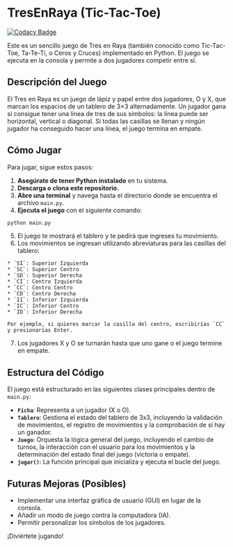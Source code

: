 
# TresEnRaya (Tic-Tac-Toe)
[![Codacy Badge](https://app.codacy.com/project/badge/Grade/5a4ef735f2ff46e6a4c6b4227d0c4816)](https://app.codacy.com/gh/draexx/TresEnRaya/dashboard?utm_source=gh&utm_medium=referral&utm_content=&utm_campaign=Badge_grade)

Este es un sencillo juego de Tres en Raya (también conocido como Tic-Tac-Toe, Ta-Te-Ti, o Ceros y Cruces) implementado en Python. El juego se ejecuta en la consola y permite a dos jugadores competir entre sí.

## Descripción del Juego

El Tres en Raya es un juego de lápiz y papel entre dos jugadores, O y X, que marcan los espacios de un tablero de 3×3 alternadamente. Un jugador gana si consigue tener una línea de tres de sus símbolos: la línea puede ser horizontal, vertical o diagonal. Si todas las casillas se llenan y ningún jugador ha conseguido hacer una línea, el juego termina en empate.

## Cómo Jugar

Para jugar, sigue estos pasos:

1. **Asegúrate de tener Python instalado** en tu sistema.
2. **Descarga o clona este repositorio.**
3. **Abre una terminal** y navega hasta el directorio donde se encuentra el archivo `main.py`.
4. **Ejecuta el juego** con el siguiente comando:
   
```bash
python main.py
```

5. El juego te mostrará el tablero y te pedirá que ingreses tu movimiento.
6. Los movimientos se ingresan utilizando abreviaturas para las casillas del tablero:

```
* `SI`: Superior Izquierda
* `SC`: Superior Centro
* `SD`: Superior Derecha
* `CI`: Centro Izquierda
* `CC`: Centro Centro
* `CD`: Centro Derecha
* `II`: Inferior Izquierda
* `IC`: Inferior Centro
* `ID`: Inferior Derecha

Por ejemplo, si quieres marcar la casilla del centro, escribirías `CC` y presionarías Enter.
```

7. Los jugadores X y O se turnarán hasta que uno gane o el juego termine en empate.

## Estructura del Código

El juego está estructurado en las siguientes clases principales dentro de `main.py`:

* **`Ficha`**: Representa a un jugador (X o O).
* **`Tablero`**: Gestiona el estado del tablero de 3x3, incluyendo la validación de movimientos, el registro de movimientos y la comprobación de si hay un ganador.
* **`Juego`**: Orquesta la lógica general del juego, incluyendo el cambio de turnos, la interacción con el usuario para los movimientos y la determinación del estado final del juego (victoria o empate).
* **`jugar()`**: La función principal que inicializa y ejecuta el bucle del juego.

## Futuras Mejoras (Posibles)

* Implementar una interfaz gráfica de usuario (GUI) en lugar de la consola.
* Añadir un modo de juego contra la computadora (IA).
* Permitir personalizar los símbolos de los jugadores.

¡Diviértete jugando!
